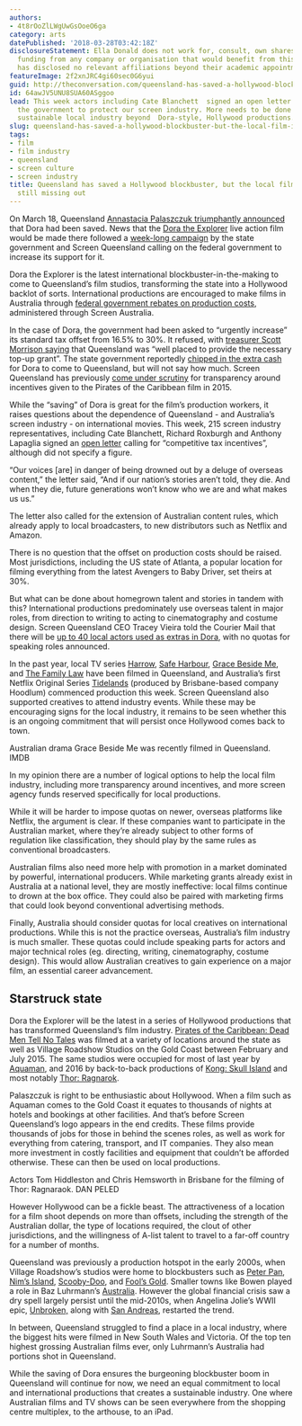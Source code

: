 ```yaml
---
authors:
- 4t8rOoZlLWgUwGsOoeO6ga
category: arts
datePublished: '2018-03-28T03:42:18Z'
disclosureStatement: Ella Donald does not work for, consult, own shares in or receive
  funding from any company or organisation that would benefit from this article, and
  has disclosed no relevant affiliations beyond their academic appointment.
featureImage: 2f2xnJRC4gi60sec0G6yui
guid: http://theconversation.com/queensland-has-saved-a-hollywood-blockbuster-but-the-local-film-industry-is-still-missing-out-94027
id: 64awJV5UNU8SUA60ASggoo
lead: This week actors including Cate Blanchett  signed an open letter calling on
  the government to protect our screen industry. More needs to be done to create a
  sustainable local industry beyond  Dora-style, Hollywood productions.
slug: queensland-has-saved-a-hollywood-blockbuster-but-the-local-film-industry-is-still-missing-out
tags:
- film
- film industry
- queensland
- screen culture
- screen industry
title: Queensland has saved a Hollywood blockbuster, but the local film industry is
  still missing out
---
```

On March 18, Queensland [Annastacia Palaszczuk triumphantly announced](http://screenqueensland.com.au/news/media-releases/media-release-yes-we-did-it-dora-comes-to-queensland/) that Dora had been saved. News that the [Dora the Explorer](http://www.imdb.com/title/tt7547410/?ref_=nv_sr_1) live action film would be made there followed a [week-long campaign](http://screenqueensland.com.au/news/media-releases/myjobmatters-queenslands-screen-industry-and-local-business-community-call-on-the-federal-government-to-help-secure-a-major-international-production-and-create-thousands-of-local-jobs/) by the state government and Screen Queensland calling on the federal government to increase its support for it. 

Dora the Explorer is the latest international blockbuster-in-the-making to come to Queensland’s film studios, transforming the state into a Hollywood backlot of sorts. International productions are encouraged to make films in Australia through [federal government rebates on production costs](https://www.screenaustralia.gov.au/funding-and-support/producer-offset/location-and-pdv-offsets), administered through Screen Australia. 

In the case of Dora, the government had been asked to “urgently increase” its standard tax offset from 16.5% to 30%. It refused, with [treasurer Scott Morrison saying](https://www.goldcoastbulletin.com.au/news/gold-coast/scott-morrison-kills-off-bid-to-secure-dora-the-explorer-film-to-shoot-on-gold-coast/news-story/b916a1c9ad2523caf48fd2dad58c2db9) that Queensland was “well placed to provide the necessary top-up grant”. The state government reportedly [chipped in the extra cash](https://www.sbs.com.au/movies/article/2018/03/20/dora-explorer-filming-queensland) for Dora to come to Queensland, but will not say how much. Screen Queensland has previously [come under scrutiny](https://www.goldcoastbulletin.com.au/news/gold-coast/state-embroiled-in-legal-stoush-over-pirates-of-the-caribbean-booty/news-story/35630b7e0ee0e58c0be6bf5ed2533a55) for transparency around incentives given to the Pirates of the Caribbean film in 2015. 


While the “saving” of Dora is great for the film’s production workers, it raises questions about the dependence of Queensland - and Australia’s screen industry - on international movies. This week, 215 screen industry representatives, including Cate Blanchett, Richard Roxburgh and Anthony Lapaglia signed an [open letter](https://makeitaustralian.com/news/open-letter) calling for “competitive tax incentives”, although did not specify a figure. 

“Our voices [are] in danger of being drowned out by a deluge of overseas content,” the letter said, “And if our nation’s stories aren’t told, they die. And when they die, future generations won’t know who we are and what makes us us.”

The letter also called for the extension of Australian content rules, which already apply to local broadcasters, to new distributors such as Netflix and Amazon.


There is no question that the offset on production costs should be raised. Most jurisdictions, including the US state of Atlanta, a popular location for filming everything from the latest Avengers to Baby Driver, set theirs at 30%. 

But what can be done about homegrown talent and stories in tandem with this? International productions predominately use overseas talent in major roles, from direction to writing to acting to cinematography and costume design. Screen Queensland CEO Tracey Vieira told the Courier Mail that there will be [up to 40 local actors used as extras in Dora](http://www.couriermail.com.au/news/queensland/queensland-government/dora-the-explorer-is-palaszczuks-vanity-project-says-opposition/news-story/f18ef8aada34efda20fc503dca790e68), with no quotas for speaking roles announced. 

In the past year, local TV series [Harrow](http://www.imdb.com/title/tt7242816/), [Safe Harbour](http://www.imdb.com/title/tt6816530/?ref_=nv_sr_1), [Grace Beside Me](http://www.imdb.com/title/tt7654696/?ref_=nv_sr_1), and [The Family Law](http://www.imdb.com/title/tt0200337/?ref_=nv_sr_1) have been filmed in Queensland, and Australia’s first Netflix Original Series [Tidelands](http://www.imdb.com/title/tt6898970/?ref_=nv_sr_2) (produced by Brisbane-based company Hoodlum) commenced production this week. Screen Queensland also supported creatives to attend industry events. While these may be encouraging signs for the local industry, it remains to be seen whether this is an ongoing commitment that will persist once Hollywood comes back to town. 

[](https://images.theconversation.com/files/212325/original/file-20180327-109190-12u6dll.jpg?ixlib=rb-1.1.0&q=45&auto=format&w=1000&fit=clip) Australian drama Grace Beside Me was recently filmed in Queensland. IMDB

In my opinion there are a number of logical options to help the local film industry, including more transparency around incentives, and more screen agency funds reserved specifically for local productions. 


While it will be harder to impose quotas on newer, overseas platforms like Netflix, the argument is clear. If these companies want to participate in the Australian market, where they’re already subject to other forms of regulation like classification, they should play by the same rules as conventional broadcasters. 

Australian films also need more help with promotion in a market dominated by powerful, international producers. While marketing grants already exist in Australia at a national level, they are mostly ineffective: local films continue to drown at the box office. They could also be paired with marketing firms that could look beyond conventional advertising methods. 

Finally, Australia should consider quotas for local creatives on international productions. While this is not the practice overseas, Australia’s film industry is much smaller. These quotas could include speaking parts for actors and major technical roles (eg. directing, writing, cinematography, costume design). This would allow Australian creatives to gain experience on a major film, an essential career advancement. 

## Starstruck state

Dora the Explorer will be the latest in a series of Hollywood productions that has transformed Queensland’s film industry. [Pirates of the Caribbean: Dead Men Tell No Tales](http://www.imdb.com/title/tt1790809/) was filmed at a variety of locations around the state as well as Village Roadshow Studios on the Gold Coast between February and July 2015. The same studios were occupied for most of last year by [Aquaman](http://www.imdb.com/title/tt1477834/?ref_=nv_sr_1), and 2016 by back-to-back productions of [Kong: Skull Island](http://www.imdb.com/title/tt3731562/?ref_=nv_sr_1) and most notably [Thor: Ragnarok](http://www.imdb.com/title/tt3501632/?ref_=nv_sr_1). 

Palaszczuk is right to be enthusiastic about Hollywood. When a film such as Aquaman comes to the Gold Coast it equates to thousands of nights at hotels and bookings at other facilities. And that’s before Screen Queensland’s logo appears in the end credits. These films provide thousands of jobs for those in behind the scenes roles, as well as work for everything from catering, transport, and IT companies. They also mean more investment in costly facilities and equipment that couldn’t be afforded otherwise. These can then be used on local productions. 

[](https://images.theconversation.com/files/212324/original/file-20180327-109207-1aspec0.jpg?ixlib=rb-1.1.0&q=45&auto=format&w=1000&fit=clip) Actors Tom Hiddleston and Chris Hemsworth in Brisbane for the filming of Thor: Ragnaraok. DAN PELED

However Hollywood can be a fickle beast. The attractiveness of a location for a film shoot depends on more than offsets, including the strength of the Australian dollar, the type of locations required, the clout of other jurisdictions, and the willingness of A-list talent to travel to a far-off country for a number of months.

Queensland was previously a production hotspot in the early 2000s, when Village Roadshow’s studios were home to blockbusters such as [Peter Pan](http://www.imdb.com/title/tt0316396/?ref_=nv_sr_1), [Nim’s Island](http://www.imdb.com/title/tt0410377/?ref_=nv_sr_1), [Scooby-Doo](http://www.imdb.com/title/tt0267913/?ref_=nv_sr_1), and [Fool’s Gold](http://www.imdb.com/title/tt0770752/?ref_=nv_sr_1). Smaller towns like Bowen played a role in Baz Luhrmann’s [Australia](http://www.imdb.com/title/tt0455824/?ref_=nv_sr_2). However the global financial crisis saw a dry spell largely persist until the mid-2010s, when Angelina Jolie’s WWII epic, [Unbroken,](http://www.imdb.com/title/tt1809398/?ref_=nv_sr_1) along with [San Andreas](http://www.imdb.com/title/tt2126355/?ref_=nv_sr_2), restarted the trend. 

In between, Queensland struggled to find a place in a local industry, where the biggest hits were filmed in New South Wales and Victoria. Of the top ten highest grossing Australian films ever, only Luhrmann’s Australia had portions shot in Queensland. 

While the saving of Dora ensures the burgeoning blockbuster boom in Queensland will continue for now, we need an equal commitment to local and international productions that creates a sustainable industry. One where Australian films and TV shows can be seen everywhere from the shopping centre multiplex, to the arthouse, to an iPad.